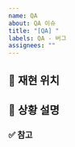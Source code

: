 ```yaml
---
name: QA
about: QA 이슈
title: "[QA] "
labels: QA - 버그
assignees: ""
---
```


## 📍 재현 위치

<!-- 이슈가 발생한 URL 및 스크린샷 실행 환경등에 대해 설명해주세요 -->

## 📌 상황 설명

<!-- 문제 발생 상황을 적어주세요. (e.g. A 버튼 클릭시 B 오류가 발생했어요.) -->

### ✅ 참고

<!-- 도움이 될만한 의견이나 자료가 있다면 첨부해주세요 -->
